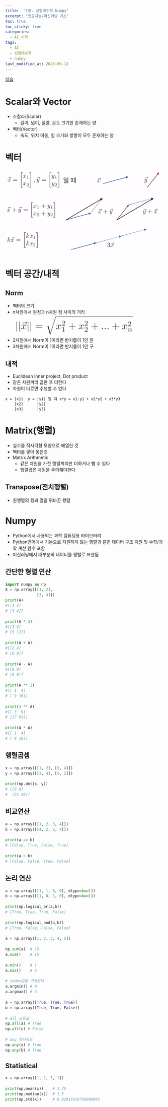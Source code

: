 ```yaml
---
title:  "1장. 선형대수학.Numpy"
excerpt: "인공지능/머신러닝 기초"
toc: true
toc_sticky: true
categories:
  - AI_시작
tags:
  - AI
  - 선형대수학
  - numpy
last_modified_at: 2020-09-13
---
```


[실습](https://limjun92.github.io/ai_%EC%8B%9C%EC%9E%91_test/%EC%8B%A4%EC%8A%B5_1.-%EC%84%A0%ED%98%95%EB%8C%80%EC%88%98%ED%95%99(Numpy)/)

# Scalar와 Vector

* 스칼라(Scalar) 
  * 길이, 넓이, 질량, 온도 크기만 존재하는 양
* 벡터(Vector)
  * 속도, 위치 이동, 힘 크기와 방향이 모두 존재하는 양

# 벡터

![vector](/assets/images/elice/vector.PNG)  

# 벡터 공간/내적

## Norm

* 벡터의 크기
* n차원에서 원점과 n차원 점 사이의 거리  
![vector2](/assets/images/elice/vector2.PNG)   
* 2차원에서 Norm이 1이라면 반지름이 1인 원
* 3차원에서 Norm이 1이라면 반지름이 1인 구
  
## 내적

* Euclidean inner project, Dot product
* 같은 차원끼리 곱한 후 더한다
* 차원이 다르면 수행할 수 없다

```
x = |x1|  y = |y1| 일 떄 x*y = x1·y1 + x2*y2 + x3*y3
    |x2|      |y2|
    |x3|      |y3|
```

# Matrix(행렬)

* 실수를 직사각형 모양으로 배열한 것
* 벡터를 쌓아 놓은것
* Matrix Arithmetic
  * 같은 차원을 가진 행렬끼리만 더하거나 뺄 수 있다
  * 행렬곱은 차원을 주의해야한다 
  
## Transpose(전치행렬)

* 원행렬의 행과 열을 뒤바꾼 행렬

# Numpy

* Python에서 사용되는 과학 컴퓨팅용 라이브러리
* Python언어에서 기본으로 지원하지 않는 행렬과 같은 데이터 구조 지원 및 수학/과학 계산 함수 포함
* 머신러닝에서 대부분의 데이터를 행렬로 표현됨

## 간단한 형렬 연산

```python
import numpy as np
A = np.array([[1, 2],
              [3, 4]])
print(A)
#[[1 2]
# [3 4]]
 
print(A * 3)
#[[3 6]
# [9 12]]

print(A + A)
#[[2 4]
# [6 8]]

print(A - A)
#[[0 0]
# [0 0]]

print(A ** 2)
#[[ 1  4]
# [ 9 16]]

print(3 ** A)
#[[ 3  9]
# [27 81]]

print(A * A)
#[[ 1  4]
# [ 9 16]]
```

## 행렬곱셈

```python
x = np.array([[1, 2], [3, 4]])
y = np.array([[3, 4], [3, 2]])

print(np.dot(x, y))
# [[9 8]
#  [21 20]]
```

## 비교연산

```python
a = np.array([[1, 2, 3, 4]])
b = np.array([[4, 2, 2, 4]])

print(a == b)
# [False, True, False, True]

print(a > b)
# [False, False, True, False]
```

## 논리 연산

```python
a = np.array([[1, 1, 0, 0], dtype=bool])
b = np.array([[1, 0, 1, 0], dtype=bool])

print(np.logical_or(a,b))
# [True, True, True, False]

print(np.logical_and(a,b))
# [True, False, False, False]

a = np.array([1, 2, 3, 4, 5])

np.sum(a)  # 15
a.sum()    # 15

a.min()    # 1
a.max()    # 5

# index값을 가져온다
a.argmin() # 0
a.argmax() # 4

a = np.array([True, True, True)]
b = np.array([True, True, False)]

# all 모든값
np.all(a) # True
np.all(n) # False

# any 하나라도
np.any(a) # True
np.any(b) # True
```

## Statistical

```python
x = np.array([1, 2, 3, 1])

print(np.mean(x))    # 1.75
print(np.median(x))  # 1.5
print(np.std(x))     # 0.82915619758884995
```
